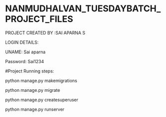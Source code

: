 # NANMUDHALVAN_TUESDAYBATCH_PROJECT_FILES

PROJECT CREATED BY :SAI APARNA S



LOGIN DETAILS:


UNAME: Sai aparna


Password: Sai1234




#Project Running steps:

python manage.py makemigrations

python manage.py migrate

python manage.py createsuperuser

python manage.py runserver
